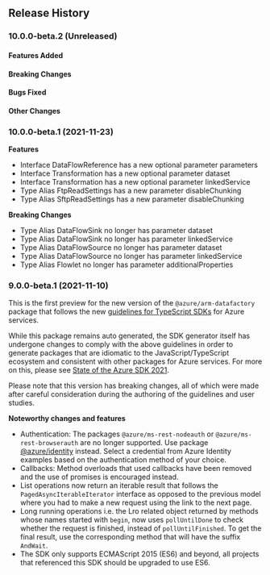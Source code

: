 ## Release History

### 10.0.0-beta.2 (Unreleased)

#### Features Added

#### Breaking Changes

#### Bugs Fixed

#### Other Changes

### 10.0.0-beta.1 (2021-11-23)
    
**Features**

  - Interface DataFlowReference has a new optional parameter parameters
  - Interface Transformation has a new optional parameter dataset
  - Interface Transformation has a new optional parameter linkedService
  - Type Alias FtpReadSettings has a new parameter disableChunking
  - Type Alias SftpReadSettings has a new parameter disableChunking

**Breaking Changes**

  - Type Alias DataFlowSink no longer has parameter dataset
  - Type Alias DataFlowSink no longer has parameter linkedService
  - Type Alias DataFlowSource no longer has parameter dataset
  - Type Alias DataFlowSource no longer has parameter linkedService
  - Type Alias Flowlet no longer has parameter additionalProperties
    
### 9.0.0-beta.1 (2021-11-10)

This is the first preview for the new version of the `@azure/arm-datafactory` package that follows the new [guidelines for TypeScript SDKs](https://azure.github.io/azure-sdk/typescript_introduction.html) for Azure services.

While this package remains auto generated, the SDK generator itself has undergone changes to comply with the above guidelines in order to generate packages that are idiomatic to the JavaScript/TypeScript ecosystem and consistent with other packages for Azure services. For more on this, please see [State of the Azure SDK 2021](https://devblogs.microsoft.com/azure-sdk/state-of-the-azure-sdk-2021/).

Please note that this version has breaking changes, all of which were made after careful consideration during the authoring of the guidelines and user studies.

**Noteworthy changes and features**
- Authentication: The packages `@azure/ms-rest-nodeauth` or `@azure/ms-rest-browserauth` are no longer supported. Use package [@azure/identity](https://www.npmjs.com/package/@azure/identity) instead. Select a credential from Azure Identity examples based on the authentication method of your choice.
- Callbacks: Method overloads that used callbacks have been removed and the use of promises is encouraged instead.
- List operations now return an iterable result that follows the `PagedAsyncIterableIterator` interface as opposed to the previous model where you had to make a new request using the link to the next page.
- Long running operations i.e. the Lro related object returned by methods whose names started with `begin`, now uses `pollUntilDone` to check whether the request is finished, instead of `pollUntilFinished`. To get the final result, use the corresponding method that will have the suffix `AndWait`.
- The SDK only supports ECMAScript 2015 (ES6) and beyond, all projects that referenced this SDK should be upgraded to use ES6.
